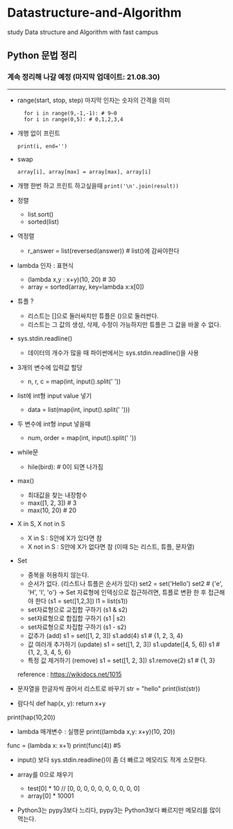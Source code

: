 # Datastructure-and-Algorithm
study Data structure and Algorithm with fast campus

## Python 문법 정리
### 계속 정리해 나갈 예정 (마지막 업데이트: 21.08.30)
--------

* range(start, stop, step) 마지막 인자는 숫자의 간격을 의미 
    <pre><code>  for i in range(9,-1,-1): # 9~0 
	for i in range(0,5): # 0,1,2,3,4</pre></code>

* 개행 없이 프린트 
    <pre><code>print(i, end='')</code></pre>

* swap 
    <pre><code>array[i], array[max] = array[max], array[i]</code></pre>

* 개행 한번 하고 프린트 하고싶을때 
       ```print('\n'.join(result)) ```

* 정렬 
    * list.sort() 
    * sorted(list) 

* 역정렬 
    * r_answer = list(reversed(answer)) # list()에 감싸야한다

* lambda 인자 : 표현식 
    * (lambda x,y : x+y)(10, 20) # 30 
    * array = sorted(array, key=lambda x:x[0]) 

* 튜플 ? 
    * 리스트는 []으로 둘러싸지만 튜플은 ()으로 둘러싼다. 
    * 리스트는 그 값의 생성, 삭제, 수정이 가능하지만 튜플은 그 값을 바꿀 수 없다. 

* sys.stdin.readline() 
    * 데이터의 개수가 많을 때 파이썬에서는 sys.stdin.readline()을 사용 

* 3개의 변수에 입력값 할당 
    * n, r, c = map(int, input().split(' ')) 

* list에 int형 input value 넣기 
    * data = list(map(int, input().split(' '))) 

* 두 변수에 int형 input 넣을때  
    * num, order = map(int, input().split(' ')) 

* while문 
    * hile(bird): # 0이 되면 나가짐 

* max()
    * 최대값을 찾는 내장함수
    * max([1, 2, 3]) # 3
    * max(10, 20) # 20


* X in S, X not in S 
	* X in S : S안에 X가 있다면 참 
	* X not in S : S안에 X가 없다면 참 (이때 S는 리스트, 튜플, 문자열)

* Set
	* 중복을 허용하지 않는다.
	* 순서가 없다. (리스트나 튜플은 순서가 있다)
	set2 = set('Hello')
	set2 # {'e', 'H', 'l', 'o'}
	-> Set 자료형에 인덱싱으로 접근하려면, 튜플로 변환 한 후 접근해야 한다 (s1 = set([1,2,3]) l1 = list(s1))
	* set자료형으로 교집합 구하기 (s1 & s2)
	* set자료형으로 합집합 구하기 (s1 | s2)
	* set자료형으로 차집합 구하기 (s1 - s2)
	* 값추가 (add) 
 		s1 = set([1, 2, 3]) 
		s1.add(4)
		s1 # {1, 2, 3, 4}
	* 값 여러개 추가하기 (update)
		s1 = set([1, 2, 3])
		s1.update([4, 5, 6])
		s1 # {1, 2, 3, 4, 5, 6}
	* 특정 값 제거하기 (remove)
		s1 = set([1, 2, 3])
		s1.remove(2)
		s1 # {1, 3}
	
	reference : https://wikidocs.net/1015

* 문자열을 한글자씩 끊어서 리스트로 바꾸기 
	str = "hello"
	print(list(str))

* 람다식
def hap(x, y):
    return x+y

print(hap(10,20))

* lambda 매개변수 : 실행문
print((lambda x,y: x+y)(10, 20))

func = (lambda x: x+1)
print(func(4)) #5

* input() 보다 sys.stdin.readline()이 좀 더 빠르고 메모리도 적게 소모한다.
* array를 0으로 채우기
  * test[0] * 10 // [0, 0, 0, 0, 0, 0, 0, 0, 0, 0]
  * array[0] * 10001 

* Python3는 pypy3보다 느리다, pypy3는 Python3보다 빠르지만 메모리를 많이 먹는다.
